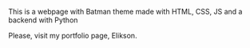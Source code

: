 This is a webpage with Batman theme made with HTML, CSS, JS and a backend with Python

Please, visit my portfolio page, Elikson.